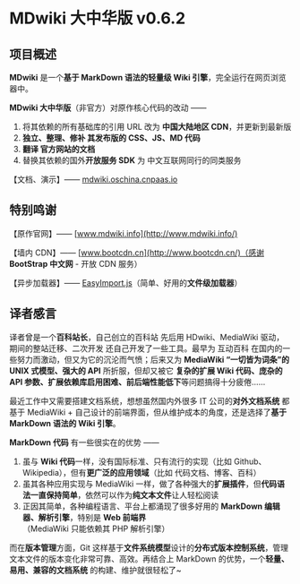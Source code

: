 # MDwiki 大中华版  v0.6.2


项目概述
----

**MDwiki** 是一个**基于 MarkDown 语法的轻量级 Wiki 引擎**，完全运行在网页浏览器中。

**MDwiki 大中华版**（非官方）对原作核心代码的改动 ——
 1. 将其依赖的所有基础库的引用 URL 改为 **中国大陆地区 CDN**，并更新到最新版
 2. **独立、整理、修补 其发布版的 CSS、JS、MD 代码**
 3. **翻译 官方网站的文档**
 4. 替换其依赖的国外**开放服务 SDK** 为 中文互联网同行的同类服务

【文档、演示】—— [mdwiki.oschina.cnpaas.io](http://mdwiki.oschina.cnpaas.io/)


特别鸣谢
----

【原作官网】—— [www.mdwiki.info](http://www.mdwiki.info/)

【墙内 CDN】—— [www.bootcdn.cn](http://www.bootcdn.cn/)（感谢 **BootStrap 中文网** - 开放 CDN 服务）

【异步加载器】—— [EasyImport.js](http://git.oschina.net/Tech_Query/EasyImport.js)（简单、好用的**文件级加载器**）


译者感言
----

译者曾是一个**百科站长**，自己创立的百科站 先后用 HDwiki、MediaWiki 驱动，期间的整站迁移、二次开发 还自己开发了一些工具。最早为 互动百科 在国内的一些努力而激动，但又为它的沉沦而气愤；后来又为 **MediaWiki “一切皆为词条”的 UNIX 式模型、强大的 API** 所折服，但却又被它 **复杂的扩展 Wiki 代码、庞杂的 API 参数、扩展依赖库启用困难、前后端性能低下**等问题搞得十分疲倦……

最近工作中又需要搭建文档系统，想想虽然国内外很多 IT 公司的**对外文档系统** 都基于 MediaWiki + 自己设计的前端界面，但从维护成本的角度，还是选择了**基于 MarkDown 语法的 Wiki 引擎**。

**MarkDown 代码** 有一些很实在的优势 ——
 1. 虽与 **Wiki 代码**一样，没有国际标准、只有流行的实现（比如 Github、Wikipedia），但有**更广泛的应用领域**（比如 代码文档、博客、百科）
 2. 虽其各种应用实现与 MediaWiki 一样，做了各种强大的**扩展插件**，但**代码语法一直保持简单**，依然可以作为**纯文本文件**让人轻松阅读
 3. 正因其简单，各种编程语言、平台上都涌现了很多好用的 **MarkDown 编辑器、解析引擎**，特别是 **Web 前端界**（MediaWiki 只能依赖其 PHP 解析引擎）

而在**版本管理**方面，Git 这样基于**文件系统模型**设计的**分布式版本控制系统**，管理文本文件的版本变化非常可靠、高效。再结合上 MarkDown 的优势，一个**轻量、易用、兼容的文档系统** 的构建、维护就很轻松了~